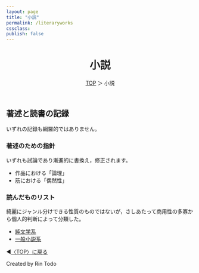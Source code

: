 ```yaml
---
layout: page
title: "小説"
permalink: /literaryworks
cssclass:
publish: false
---
```




<html lang="ja">
   <head>

   </head>
    <body>
        <div class="wrap">
            <header>
                <h1>小説</h1>
                <span><a href="/index.html">TOP</a> ＞ 小説</span>
            </header>
            <main>
            <h2>著述と読書の記録</h2>
            <p>いずれの記録も網羅的ではありません。</p>
            <h3>著述のための指針</h3>いずれも試論であり漸進的に書換え，修正されます。
            <ul>
                <li>作品における「論理」</li>
                <li>筋における「偶然性」</li>
            </ul>
            <h3>読んだものリスト</h3>綺麗にジャンル分けできる性質のものではないが，さしあたって商用性の多寡から個人的判断によって分類した。
            <ul>
                <li><a href="/literaryworks/classics.html">純文学系</a></li>
                <li><a href="/literaryworks/novels.html">一般小説系</a></li>
            </ul>
            </main>
            <footer class="footer">
                <p>◀<a href="/index.html">〈TOP〉に戻る</a></p>
                Created by Rin Todo
            </footer>
        </div>
    </body>
</html>
